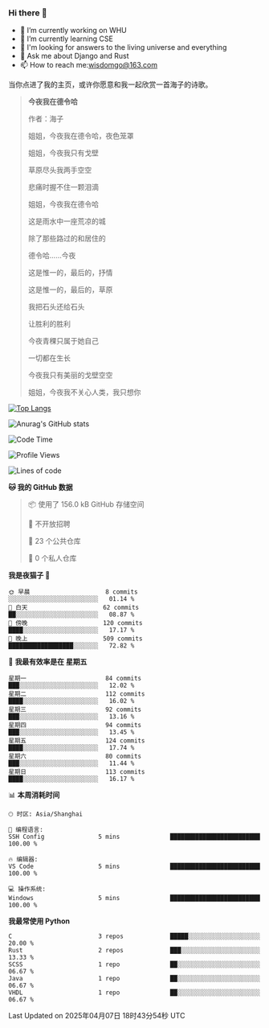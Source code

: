 ### Hi there 👋



- 🔭 I’m currently working on WHU
- 🌱 I’m currently learning CSE
- 🤔 I'm looking for answers to the living universe and everything
- 💬 Ask me about Django and Rust
- 📫 How to reach me:wisdomgo@163.com

当你点进了我的主页，或许你愿意和我一起欣赏一首海子的诗歌。

>**今夜我在德令哈**
>
>作者：海子
>
>姐姐，今夜我在德令哈，夜色笼罩
>
>姐姐，今夜我只有戈壁
>
>草原尽头我两手空空
>
>悲痛时握不住一颗泪滴
>
>姐姐，今夜我在德令哈
>
>这是雨水中一座荒凉的城
>
>除了那些路过的和居住的
>
>德令哈......今夜
>
>这是惟一的，最后的，抒情
>
>这是惟一的，最后的，草原
>
>我把石头还给石头
>
>让胜利的胜利
>
>今夜青稞只属于她自己
>
>一切都在生长
>
>今夜我只有美丽的戈壁空空
>
>姐姐，今夜我不关心人类，我只想你



[![Top Langs](https://github-readme-stats.vercel.app/api/top-langs/?username=wisdomgo&theme=onedark)](https://github.com/anuraghazra/github-readme-stats)

![Anurag's GitHub stats](https://github-readme-stats.vercel.app/api?username=wisdomgo&hide=contribs,stars&theme=synthwave)

<!--START_SECTION:waka-->
![Code Time](http://img.shields.io/badge/Code%20Time-456%20hrs%2013%20mins-blue)

![Profile Views](http://img.shields.io/badge/%E4%B8%AA%E4%BA%BA%E8%B5%84%E6%96%99%E8%A7%82%E7%9C%8B%E6%AC%A1%E6%95%B0-1-blue)

![Lines of code](https://img.shields.io/badge/%E4%BB%8E%E3%80%8CHello%20World%E3%80%8D%E8%B5%B7%E6%88%91%E5%B7%B2%E7%BB%8F%E5%86%99%E4%BA%86-639.5%20thousand%20%E8%A1%8C%E4%BB%A3%E7%A0%81-blue)

**🐱 我的 GitHub 数据** 

> 📦  使用了 156.0 kB GitHub 存储空间 
 > 
> 🚫 不开放招聘
 > 
> 📜 23 个公共仓库 
 > 
> 🔑 0 个私人仓库 
 > 
**我是夜猫子 🦉** 

```text
🌞 早晨                     8 commits           ░░░░░░░░░░░░░░░░░░░░░░░░░   01.14 % 
🌆 白天                     62 commits          ██░░░░░░░░░░░░░░░░░░░░░░░   08.87 % 
🌃 傍晚                     120 commits         ████░░░░░░░░░░░░░░░░░░░░░   17.17 % 
🌙 晚上                     509 commits         ██████████████████░░░░░░░   72.82 % 
```
📅 **我最有效率是在 星期五** 

```text
星期一                      84 commits          ███░░░░░░░░░░░░░░░░░░░░░░   12.02 % 
星期二                      112 commits         ████░░░░░░░░░░░░░░░░░░░░░   16.02 % 
星期三                      92 commits          ███░░░░░░░░░░░░░░░░░░░░░░   13.16 % 
星期四                      94 commits          ███░░░░░░░░░░░░░░░░░░░░░░   13.45 % 
星期五                      124 commits         ████░░░░░░░░░░░░░░░░░░░░░   17.74 % 
星期六                      80 commits          ███░░░░░░░░░░░░░░░░░░░░░░   11.44 % 
星期日                      113 commits         ████░░░░░░░░░░░░░░░░░░░░░   16.17 % 
```


📊 **本周消耗时间** 

```text
🕑︎ 时区: Asia/Shanghai

💬 编程语言: 
SSH Config               5 mins              █████████████████████████   100.00 % 

🔥 编辑器: 
VS Code                  5 mins              █████████████████████████   100.00 % 

💻 操作系统: 
Windows                  5 mins              █████████████████████████   100.00 % 
```

**我最常使用 Python** 

```text
C                        3 repos             █████░░░░░░░░░░░░░░░░░░░░   20.00 % 
Rust                     2 repos             ███░░░░░░░░░░░░░░░░░░░░░░   13.33 % 
SCSS                     1 repo              ██░░░░░░░░░░░░░░░░░░░░░░░   06.67 % 
Java                     1 repo              ██░░░░░░░░░░░░░░░░░░░░░░░   06.67 % 
VHDL                     1 repo              ██░░░░░░░░░░░░░░░░░░░░░░░   06.67 % 
```




 Last Updated on 2025年04月07日 18时43分54秒 UTC
<!--END_SECTION:waka-->
